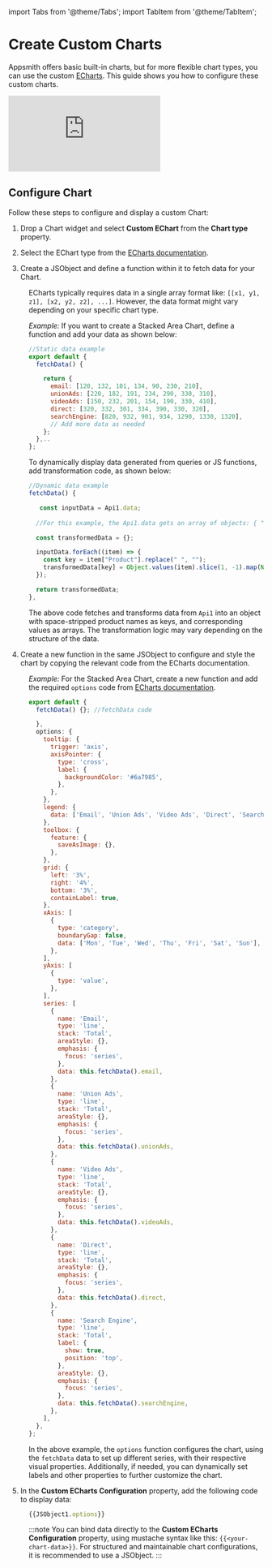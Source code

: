
import Tabs from '@theme/Tabs';
import TabItem from '@theme/TabItem';

# Create Custom Charts

Appsmith offers basic built-in charts, but for more flexible chart types, you can use the custom [ECharts](https://echarts.apache.org/handbook/en/get-started/). This guide shows you how to configure these custom charts. 

<div style={{ position: "relative", paddingBottom: "calc(50.520833333333336% + 41px)", height: "0", width: "100%" }}>
  <iframe src="https://demo.arcade.software/fDyCUN3qW8ngwftMLaWy?embed" frameborder="0" loading="lazy" webkitallowfullscreen mozallowfullscreen allowfullscreen style={{ position: "absolute", top: "0", left: "0", width: "100%", height: "100%", colorScheme: "light" }} title="Appsmith | Connect Data">
  </iframe>
</div>

## Configure Chart

Follow these steps to configure and display a custom Chart:


1. Drop a Chart widget and select **Custom EChart** from the **Chart type** property.

2. Select the EChart type from the [ECharts documentation](https://echarts.apache.org/examples/en/index.html).


3. Create a JSObject and define a function within it to fetch data for your Chart. 

<dd>

ECharts typically requires data in a single array format like: `[[x1, y1, z1], [x2, y2, z2], ...]`. However, the data format might vary depending on your specific chart type.


*Example:* If you want to create a Stacked Area Chart, define a function and add your data as shown below:

```js
//Static data example
export default {
  fetchData() {

    return {
      email: [120, 132, 101, 134, 90, 230, 210],
      unionAds: [220, 182, 191, 234, 290, 330, 310],
      videoAds: [150, 232, 201, 154, 190, 330, 410],
      direct: [320, 332, 301, 334, 390, 330, 320],
      searchEngine: [820, 932, 901, 934, 1290, 1330, 1320],
      // Add more data as needed
    };
  },..
};
```

To dynamically display data generated from queries or JS functions, add transformation code, as shown below:


```js
//Dynamic data example
fetchData() {

   const inputData = Api1.data; 
  
  //For this example, the Api1.data gets an array of objects: { "0": { "Product": "Email", "Mon": 12, "Tue": 132, "Wed": 101, "Thu": 134.... 

  const transformedData = {};

  inputData.forEach((item) => {
    const key = item["Product"].replace(" ", "");
    transformedData[key] = Object.values(item).slice(1, -1).map(Number);
  });

  return transformedData;
},
```

The above code fetches and transforms data from `Api1` into an object with space-stripped product names as keys, and corresponding values as arrays. The transformation logic may vary depending on the structure of the data.

</dd>

4. Create a new function in the same JSObject to configure and style the chart by copying the relevant code from the ECharts documentation.

<dd>

*Example:* For the Stacked Area Chart, create a new function and add the required `options` code from [ECharts documentation](https://echarts.apache.org/examples/en/editor.html?c=area-stack).

```js
export default {
  fetchData() {}; //fetchData code

  },
  options: {
    tooltip: {
      trigger: 'axis',
      axisPointer: {
        type: 'cross',
        label: {
          backgroundColor: '#6a7985',
        },
      },
    },
    legend: {
      data: ['Email', 'Union Ads', 'Video Ads', 'Direct', 'Search Engine'],
    },
    toolbox: {
      feature: {
        saveAsImage: {},
      },
    },
    grid: {
      left: '3%',
      right: '4%',
      bottom: '3%',
      containLabel: true,
    },
    xAxis: [
      {
        type: 'category',
        boundaryGap: false,
        data: ['Mon', 'Tue', 'Wed', 'Thu', 'Fri', 'Sat', 'Sun'],
      },
    ],
    yAxis: [
      {
        type: 'value',
      },
    ],
    series: [
      {
        name: 'Email',
        type: 'line',
        stack: 'Total',
        areaStyle: {},
        emphasis: {
          focus: 'series',
        },
        data: this.fetchData().email,
      },
      {
        name: 'Union Ads',
        type: 'line',
        stack: 'Total',
        areaStyle: {},
        emphasis: {
          focus: 'series',
        },
        data: this.fetchData().unionAds,
      },
      {
        name: 'Video Ads',
        type: 'line',
        stack: 'Total',
        areaStyle: {},
        emphasis: {
          focus: 'series',
        },
        data: this.fetchData().videoAds,
      },
      {
        name: 'Direct',
        type: 'line',
        stack: 'Total',
        areaStyle: {},
        emphasis: {
          focus: 'series',
        },
        data: this.fetchData().direct,
      },
      {
        name: 'Search Engine',
        type: 'line',
        stack: 'Total',
        label: {
          show: true,
          position: 'top',
        },
        areaStyle: {},
        emphasis: {
          focus: 'series',
        },
        data: this.fetchData().searchEngine,
      },
    ],
  },
};
```

In the above example, the `options` function configures the chart, using the `fetchData` data to set up different series, with their respective visual properties. Additionally, if needed, you can dynamically set labels and other properties to further customize the chart.

</dd>


5. In the **Custom ECharts Configuration** property, add the following code to display data:

<dd>




```js
{{JSObject1.options}}
```

:::note
You can bind data directly to the **Custom ECharts Configuration** property, using mustache syntax like this: `{{<your-chart-data>}}`. For structured and maintainable chart configurations, it is recommended to use a JSObject.
:::


</dd>
   
